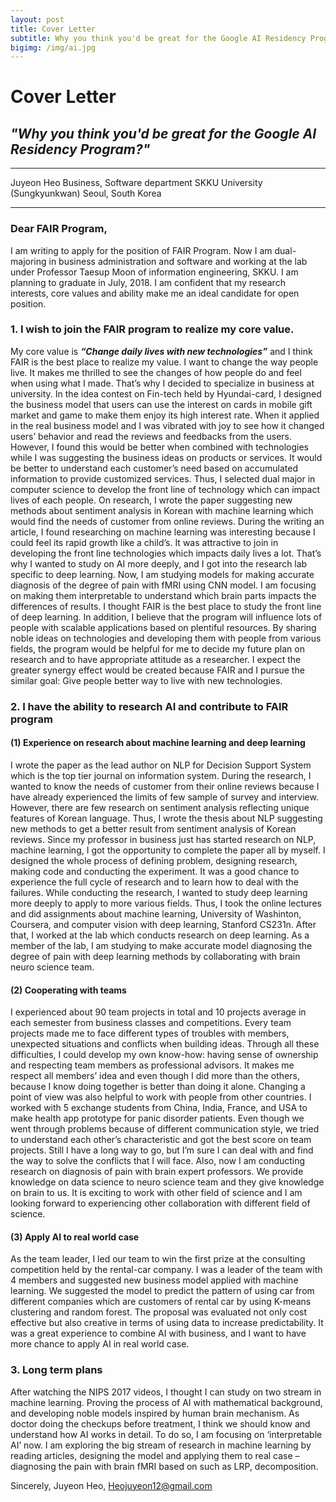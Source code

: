 ```yaml
---
layout: post
title: Cover Letter
subtitle: Why you think you'd be great for the Google AI Residency Program?
bigimg: /img/ai.jpg
---
```


# Cover Letter

## _"Why you think you'd be great for the Google AI Residency Program?"_

----------------------------------------------------------------------------------------------------
Juyeon Heo
Business, Software department 
SKKU University (Sungkyunkwan)
Seoul, South Korea

-----------------------------------------------------------------------------------------------------

### Dear FAIR Program, 

I am writing to apply for the position of FAIR Program. Now I am dual-majoring in business administration and software and working at the lab under Professor Taesup Moon of information engineering, SKKU. I am planning to graduate in July, 2018. I am confident that my research interests, core values and ability make me an ideal candidate for open position.

### 1. I wish to join the FAIR program to realize my core value.

 My core value is **_“Change daily lives with new technologies”_** and I think FAIR is the best place to realize my value.
I want to change the way people live. It makes me thrilled to see the changes of how people do and feel when using what I made. That’s why I decided to specialize in business at university. In the idea contest on Fin-tech held by Hyundai-card, I designed the business model that users can use the interest on cards in mobile gift market and game to make them enjoy its high interest rate. When it applied in the real business model and I was vibrated with joy to see how it changed users’ behavior and read the reviews and feedbacks from the users. However, I found this would be better when combined with technologies while I was suggesting the business ideas on products or services. It would be better to understand each customer’s need based on accumulated information to provide customized services. Thus, I selected dual major in computer science to develop the front line of technology which can impact lives of each people. On research, I wrote the paper suggesting new methods about sentiment analysis in Korean with machine learning which would find the needs of customer from online reviews. During the writing an article, I found researching on machine learning was interesting because I could feel its rapid growth like a child’s. It was attractive to join in developing the front line technologies which impacts daily lives a lot. That’s why I wanted to study on AI more deeply, and I got into the research lab specific to deep learning. Now, I am studying models for making accurate diagnosis of the degree of pain with fMRI using CNN model. I am focusing on making them interpretable to understand which brain parts impacts the differences of results.
I thought FAIR is the best place to study the front line of deep learning. In addition, I believe that the program will influence lots of people with scalable applications based on plentiful resources. By sharing noble ideas on technologies and developing them with people from various fields, the program would be helpful for me to decide my future plan on research and to have appropriate attitude as a researcher. I expect the greater synergy effect would be created because FAIR and I pursue the similar goal: Give people better way to live with new technologies.
 

### 2. I have the ability to research AI and contribute to FAIR program

#### (1)	Experience on research about machine learning and deep learning

I wrote the paper as the lead author on NLP for Decision Support System which is the top tier journal on information system. During the research, I wanted to know the needs of customer from their online reviews because I have already experienced the limits of few sample of survey and interview. However, there are few research on sentiment analysis reflecting unique features of Korean language. Thus, I wrote the thesis about NLP suggesting new methods to get a better result from sentiment analysis of Korean reviews. Since my professor in business just has started research on NLP, machine learning, I got the opportunity to complete the paper all by myself. I designed the whole process of defining problem, designing research, making code and conducting the experiment. It was a good chance to experience the full cycle of research and to learn how to deal with the failures. While conducting the research, I wanted to study deep learning more deeply to apply to  more various fields. Thus, I took the online lectures and did assignments about machine learning, University of Washinton, Coursera, and computer vision with deep learning, Stanford CS231n. After that, I worked at the lab which conducts research on deep learning. As a member of the lab, I am studying to make accurate model diagnosing the degree of pain with deep learning methods by collaborating with brain neuro science team.

#### (2)	Cooperating with teams

I experienced about 90 team projects in total and 10 projects average in each semester from business classes and competitions. Every team projects made me to face different types of troubles with members, unexpected situations and conflicts when building ideas. Through all these difficulties, I could develop my own know-how: having sense of ownership and respecting team members as professional advisors. It makes me respect all members’ idea and even though I did more than the others, because I know doing together is better than doing it alone. Changing a point of view was also helpful to work with people from other countries. I worked with 5 exchange students from China, India, France, and USA to make health app prototype for panic disorder patients. Even though we went through problems because of different communication style, we tried to understand each other’s characteristic and got the best score on team projects. Still I have a long way to go, but I’m sure I can deal with and find the way to solve the conflicts that I will face. Also, now I am conducting research on diagnosis of pain with brain expert professors. We provide knowledge on data science to neuro science team and they give knowledge on brain to us. It is exciting to work with other field of science and I am looking forward to experiencing other collaboration with different field of science.

#### (3)	Apply AI to real world case

As the team leader, I led our team to win the first prize at the consulting competition held by the rental-car company. I was a leader of the team with 4 members and suggested new business model applied with machine learning. We suggested the model to predict the pattern of using car from different companies which are customers of rental car by using K-means clustering and random forest. The proposal was evaluated not only cost effective but also creative in terms of using data to increase predictability. It was a great experience to combine AI with business, and I want to have more chance to apply AI in real world case. 

### 3. Long term plans
After watching the NIPS 2017 videos, I thought I can study on two stream in machine learning. Proving the process of AI with mathematical background, and developing noble models inspired by human brain mechanism. As doctor doing the checkups before treatment, I think we should know and understand how AI works in detail. To do so, I am focusing on ‘interpretable AI’ now. I am exploring the big stream of research in machine learning by reading articles, designing the model and applying them to real case – diagnosing the pain with brain fMRI based on such as LRP, decomposition.

Sincerely,
Juyeon Heo,  Heojuyeon12@gmail.com

